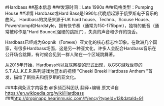 #Hardbass
##基本信息
###发源时间：Late 1990s
###风格类型：Pumping House
##详情
Hardbass或Hard Bass是1990年代晚期起源于俄罗斯电子音乐的曲风。 Hardbass的灵感来源于UK hard
house、Techno、Scouse
House、Powerstomp和Hardstyle，拥有快节奏（通常为150-175bpm），独特的低音（通常被称作是"Hard
Bounce[强硬的跳跃]"），失真的声音和少许的饶舌。



Hardbass已经成为Gopnik（Гопник）亚文化的核心标志性印象。在欧洲几个国家，有很多Hardbass场面，这是另一种亚文化，许多人会配合Hardbass音乐在公开场合跳舞，有时候会见到一群人聚在一个区域跳舞著。



从2015年开始，Hardbass也以互联网梗的形式出现，以GSC游戏世界的S.T.A.L.K.E.R.系列游戏为蓝本的视频 "Cheeki Breeki
Hardbass Anthem "首发，描绘了斯拉夫和俄罗斯的亚文化。

###本词条汉字内容由 @多频百科团队 翻译+编辑
原文译自 https://en.wikipedia.org/wiki/Hardbass
###http://dropinapp.hearinmusic.com/#/ency?typeId=13&dataId=91
